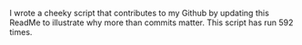 I wrote a cheeky script that contributes to my Github by updating this ReadMe to illustrate why more than commits matter. This script has run 592 times.